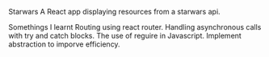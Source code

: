 Starwars
A React app displaying resources from a starwars api.

Somethings I learnt
Routing using react router.
Handling asynchronous calls with try and catch blocks.
The use of reguire in Javascript.
Implement abstraction to imporve efficiency.
